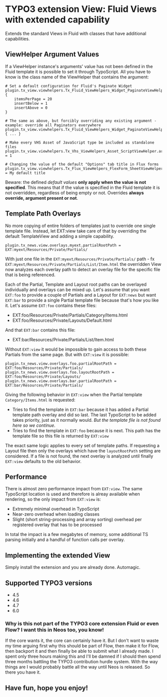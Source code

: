 TYPO3 extension View: Fluid Views with extended capability
==========================================================

Extends the standard Views in Fluid with classes that have additional capabilities.

## ViewHelper Argument Values

If a ViewHelper instance's arguments' value has not been defined in the Fluid template it is possible to set it through TypoScript.
All you have to know is the class name of the ViewHelper that contains the argument:

```
# Set a default configuration for Fluid's Paginate Widget
plugin.tx_view.viewhelpers.Tx_Fluid_ViewHelpers_Widget_PaginateViewHelper.arguments.defaults.configuration {
	itemsPerPage = 20
	insertBelow = 1
	insertAbove = 0
}

# The same as above, but forcibly overriding any existing argument - example: override all Paginators everywhere
plugin.tx_view.viewhelpers.Tx_Fluid_ViewHelpers_Widget_PaginateViewHelper.arguments.override.configuration { ... }

# Make every VHS Asset of JavaScript type be included as standalone files
plugin.tx_view.viewhelpers.Tx_Vhs_ViewHelpers_Asset_ScriptViewHelper.arguments.override.standalone = 1

# Changing the value of the default "Options" tab title in Flux forms
plugin.tx_view.viewhelpers.Tx_Flux_ViewHelpers_FlexForm_SheetViewHelper.arguments.defaults.label = My default title
```

Beware: the defined *default values* **only apply when the value is not specified**. This means that if the value is specified in
the Fluid template it is not overridden, regardless of being empty or not. Overrides **always override, argument present or not**.

## Template Path Overlays

No more copying of entire folders of templates just to override one single template file. Instead, let EXT:view take care of that
by overriding the default TemplateView and adding a simple capability.

```
plugin.tx_news.view.overlays.myext.partialRootPath = EXT:myext/Resources/Private/Partials/
```

With just one file in the `EXT:myext/Resources/Private/Partials/` path - fx `EXT:myext/Resources/Private/Partials/List/Item.html`
the overridden View now analyzes each overlay path to detect an overlay file for the specific file that is being referenced.

Each of the Partial, Template and Layout root paths can be overlayed individually and overlays can be mixed up. Let's assume
that you want `EXT:foo` to provide a couple of Partials and a Layout for `EXT:news` but want `EXT:bar` to provide a single Partial
template file because that's how you like it. Let's assume `EXT:foo` contains these files:

* EXT:foo/Resources/Private/Partials/Category/Items.html
* EXT:foo/Resources/Private/Layouts/Default.html

And that `EXT:bar` contains this file:

* EXT:bar/Resources/Private/Partials/List/Item.html

Without `EXT:view` it would be impossible to gain access to both these Partials from the same page. But with `EXT:view` it is
possible:

```
plugin.tx_news.view.overlays.foo.partialRootPath = EXT:foo/Resources/Private/Partials/
plugin.tx_news.view.overlays.foo.layoutRootPath = EXT:foo/Resources/Private/Layouts/
plugin.tx_news.view.overlays.bar.partialRootPath = EXT:bar/Resources/Private/Partials/
```

Giving the following behavior in `EXT:view` when the Partial template `Category/Items.html` is requested:

* Tries to find the template in `EXT:bar` because it has added a Partial template path overlay and did so last. The last TypoScript
  to be added takes priority, just as it normally would. _But the template file is not found here so we continue._
* Tries to find the template in `EXT:foo` because it is next. This path has the template file so this file is returned by `EXT:view`

The exact same logic applies to every set of template paths. If requesting a Layout file then only the overlays which have the
`layoutRootPath` setting are considered. If a file is not found, the next overlay is analyzed until finally `EXT:view` defaults
to the old behavior.

## Performance

There is almost zero performance impact from `EXT:view`. The same TypoScript location is used and therefore is alreay available
when rendering, so the only impact from `EXT:view` is:

* Extremely minimal overhead in TypoScript
* Near-zero overhead when loading classes
* Slight (short string-processing and array sorting) overhead per registered overlay that has to be processed

In total the impact is a few megabytes of memory, some additional TS parsing initially and a handful of function calls per overlay.

## Implementing the extended View

Simply install the extension and you are already done. Automagic.

## Supported TYPO3 versions

* 4.5
* 4.6
* 4.7
* 6.0

### Why is this not part of the TYPO3 core extension Fluid or even Flow? I want this in Neos too, you know!

If the core wants it, the core can certainly have it. But I don't want to waste my time arguing first why this should be part of
Flow, then make it for Flow, then backport it and then finally be able to submit what I already made. I spent only three hours
making this and I'll be damned if I should then spend three months battling the TYPO3 contribution hurdle system. With the way
things are I would probably battle all the way until Neos is released. So there you have it.

## Have fun, hope you enjoy!
